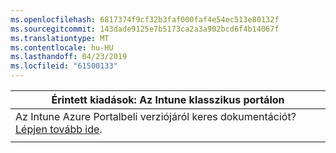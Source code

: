 ```yaml
---
ms.openlocfilehash: 6817374f9cf32b3faf000faf4e54ec513e80132f
ms.sourcegitcommit: 143dade9125e7b5173ca2a3a902bcd6f4b14067f
ms.translationtype: MT
ms.contentlocale: hu-HU
ms.lasthandoff: 04/23/2019
ms.locfileid: "61500133"
---
```

|                            Érintett kiadások: Az Intune klasszikus portálon                            |
|------------------------------------------------------------------------------------------------|
| Az Intune Azure Portalbeli verziójáról keres dokumentációt? [Lépjen tovább ide](/intune/what-is-intune). |
|                                                                                                |


